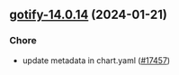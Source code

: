 

## [gotify-14.0.14](https://github.com/truecharts/charts/compare/gotify-14.0.13...gotify-14.0.14) (2024-01-21)

### Chore



- update metadata in chart.yaml ([#17457](https://github.com/truecharts/charts/issues/17457))